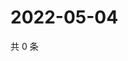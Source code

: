 # 2022-05-04

共 0 条

<!-- BEGIN WEIBO -->
<!-- 最后更新时间 Wed May 04 2022 05:00:42 GMT+0800 (China Standard Time) -->

<!-- END WEIBO -->
